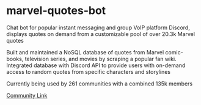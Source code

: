 # marvel-quotes-bot
Chat bot for popular instant messaging and group VoIP platform Discord, displays quotes on
demand from a customizable pool of over 20.3k Marvel quotes

Built and maintained a NoSQL database of quotes from Marvel comic-books, television series, and movies by
scraping a popular fan wiki. Integrated database with Discord API to provide users with on-demand access to
random quotes from specific characters and storylines

Currently being used by 261 communities with a combined 135k members

[Community Link](https://top.gg/bot/867083322722353222)
